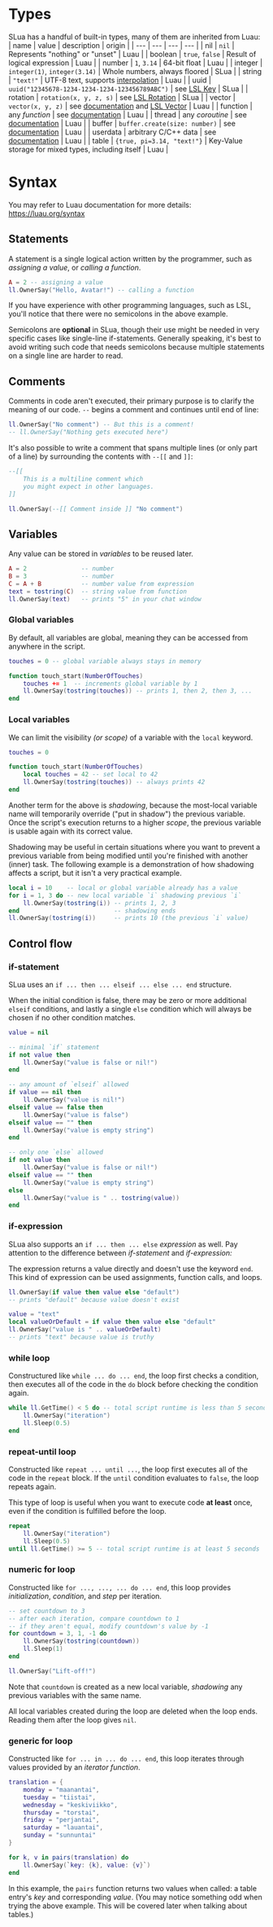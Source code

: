 # Types
SLua has a handful of built-in types, many of them are inherited from Luau:
| name | value | description | origin |
| --- | --- | --- | --- |
| nil | `nil` | Represents "nothing" or "unset" | Luau |
| boolean | `true`, `false` | Result of logical expression | Luau |
| number | `1`, `3.14` | 64-bit float | Luau |
| integer | `integer(1)`, `integer(3.14)` | Whole numbers, always floored | SLua |
| string | `"text!"` | UTF-8 text, supports [interpolation](https://luau.org/syntax#string-interpolation) | Luau |
| uuid | `uuid("12345678-1234-1234-1234-123456789ABC")` | see [LSL Key](https://wiki.secondlife.com/wiki/Category:LSL_Key) | SLua |
| rotation | `rotation(x, y, z, s)` | see [LSL Rotation](https://wiki.secondlife.com/wiki/Rotation) | SLua |
| vector | `vector(x, y, z)` | see [documentation](https://luau.org/library#vector-library) and [LSL Vector](https://wiki.secondlife.com/wiki/Category:LSL_Vector) | Luau |
| function | any *function* | see [documentation](https://luau.org/typecheck#function-types) | Luau |
| thread | any *coroutine* | see [documentation](https://luau.org/library#coroutine-library) | Luau |
| buffer | `buffer.create(size: number)` | see [documentation](https://luau.org/library#buffer-library) | Luau |
| userdata | arbitrary C/C++ data | see [documentation](https://www.lua.org/pil/28.html) | Luau |
| table | `{true, pi=3.14, "text!"}` | Key-Value storage for mixed types, including itself | Luau |

# Syntax
You may refer to Luau documentation for more details: https://luau.org/syntax

## Statements
A statement is a single logical action written by the programmer, such as *assigning a value*, or *calling a function*.
```lua
A = 2 -- assigning a value
ll.OwnerSay("Hello, Avatar!") -- calling a function
```

If you have experience with other programming languages, such as LSL, you'll notice that there were no semicolons in the above example.

Semicolons are **optional** in SLua, though their use might be needed in very specific cases like single-line if-statements. Generally speaking, it's best to avoid writing such code that needs semicolons because multiple statements on a single line are harder to read.

## Comments
Comments in code aren't executed, their primary purpose is to clarify the meaning of our code. `--` begins a comment and continues until end of line:

```lua
ll.OwnerSay("No comment") -- But this is a comment!
-- ll.OwnerSay("Nothing gets executed here")
```

It's also possible to write a comment that spans multiple lines (or only part of a line) by surrounding the contents with `--[[` and `]]`:

```lua
--[[
	This is a multiline comment which
	you might expect in other languages.
]]

ll.OwnerSay(--[[ Comment inside ]] "No comment")
```

## Variables

Any value can be stored in *variables* to be reused later.

```lua
A = 2               -- number
B = 3               -- number
C = A + B           -- number value from expression
text = tostring(C)  -- string value from function
ll.OwnerSay(text)   -- prints "5" in your chat window
```

### Global variables
By default, all variables are global, meaning they can be accessed from anywhere in the script.

```lua
touches = 0 -- global variable always stays in memory

function touch_start(NumberOfTouches)
    touches += 1  -- increments global variable by 1
    ll.OwnerSay(tostring(touches)) -- prints 1, then 2, then 3, ...
end
```

### Local variables
We can limit the visibility *(or scope)* of a variable with the `local` keyword.

```lua
touches = 0

function touch_start(NumberOfTouches)
    local touches = 42 -- set local to 42
    ll.OwnerSay(tostring(touches)) -- always prints 42
end
```

Another term for the above is *shadowing*, because the most-local variable name will temporarily override ("put in shadow") the previous variable. Once the script's execution returns to a higher *scope*, the previous variable is usable again with its correct value.

Shadowing may be useful in certain situations where you want to prevent a previous variable from being modified until you're finished with another (inner) task. The following example is a demonstration of how shadowing affects a script, but it isn't a very practical example.

```lua
local i = 10    -- local or global variable already has a value
for i = 1, 3 do -- new local variable `i` shadowing previous `i`
    ll.OwnerSay(tostring(i)) -- prints 1, 2, 3
end                          -- shadowing ends
ll.OwnerSay(tostring(i))     -- prints 10 (the previous `i` value)
```


## Control flow

### if-statement

SLua uses an `if ... then ... elseif ... else ... end` structure.

When the initial condition is false, there may be zero or more additional `elseif` conditions, and lastly a single `else` condition which will always be chosen if no other condition matches.

```lua
value = nil

-- minimal `if` statement
if not value then
	ll.OwnerSay("value is false or nil!")
end
```
```lua
-- any amount of `elseif` allowed
if value == nil then
	ll.OwnerSay("value is nil!")
elseif value == false then
    ll.OwnerSay("value is false")
elseif value == "" then
    ll.OwnerSay("value is empty string")
end
```
```lua
-- only one `else` allowed
if not value then
	ll.OwnerSay("value is false or nil!")
elseif value == "" then
    ll.OwnerSay("value is empty string")
else
    ll.OwnerSay("value is " .. tostring(value))
end
```

### if-expression
SLua also supports an `if ... then ... else` *expression* as well. Pay attention to the difference between *if-statement* and *if-expression:*

The expression returns a value directly and doesn't use the keyword `end`. This kind of expression can be used assignments, function calls, and loops.

```lua
ll.OwnerSay(if value then value else "default")
-- prints "default" because value doesn't exist
```
```lua
value = "text"
local valueOrDefault = if value then value else "default"
ll.OwnerSay("value is " .. valueOrDefault)
-- prints "text" because value is truthy
```

### while loop
Constructured like `while ... do ... end`, the loop first checks a condition, then executes all of the code in the `do` block before checking the condition again.

```lua
while ll.GetTime() < 5 do -- total script runtime is less than 5 seconds
    ll.OwnerSay("iteration")
    ll.Sleep(0.5)
end
```
### repeat-until loop
Constructed like `repeat ... until ...`, the loop first executes all of the code in the `repeat` block. If the `until` condition evaluates to `false`, the loop repeats again.

This type of loop is useful when you want to execute code **at least** once, even if the condition is fulfilled before the loop.

```lua
repeat
    ll.OwnerSay("iteration")
    ll.Sleep(0.5)
until ll.GetTime() >= 5 -- total script runtime is at least 5 seconds
```

### numeric for loop
Constructed like `for ..., ..., ... do ... end`, this loop provides _initialization_, _condition_, and _step_ per iteration.

```lua
-- set countdown to 3
-- after each iteration, compare countdown to 1
-- if they aren't equal, modify countdown's value by -1
for countdown = 3, 1, -1 do
    ll.OwnerSay(tostring(countdown))
    ll.Sleep(1)
end

ll.OwnerSay("Lift-off!")
```

Note that `countdown` is created as a new local variable, _shadowing_ any previous variables with the same name.

All local variables created during the loop are deleted when the loop ends. Reading them after the loop gives `nil`.

### generic for loop
Constructed like `for ... in ... do ... end`, this loop iterates through values provided by an _iterator function_.

```lua
translation = {
    monday = "maanantai",
    tuesday = "tiistai",
    wednesday = "keskiviikko",
    thursday = "torstai",
    friday = "perjantai",
    saturday = "lauantai",
    sunday = "sunnuntai"
}

for k, v in pairs(translation) do
    ll.OwnerSay(`key: {k}, value: {v}`)
end
```
In this example, the `pairs` function returns two values when called: a table entry's _key_ and corresponding _value_. (You may notice something odd when trying the above example. This will be covered later when talking about tables.)
